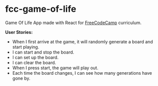 # fcc-game-of-life

Game Of Life App made with React for <a href='https://www.freecodecamp.com'>FreeCodeCamp</a> curriculum.

<strong>User Stories:</strong>
<ul>
<li> When I first arrive at the game, it will randomly generate a board and start playing.
<li> I can start and stop the board.
<li> I can set up the board.
<li> I can clear the board.
<li> When I press start, the game will play out.
<li> Each time the board changes, I can see how many generations have gone by.
</ul>
